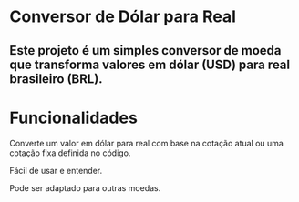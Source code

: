 <h1>Conversor de Dólar para Real</h1>

<h2>Este projeto é um simples conversor de moeda que transforma valores em dólar (USD) para real brasileiro (BRL).</h2>

<h1> Funcionalidades</h1>

Converte um valor em dólar para real com base na cotação atual ou uma cotação fixa definida no código.

Fácil de usar e entender.

Pode ser adaptado para outras moedas.
